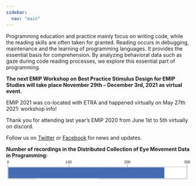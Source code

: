 ```yaml
---
sidebar:
  nav: "main"
---
```

Programming education and practice mainly focus on writing code, while the reading skills are often taken for granted. Reading occurs in debugging, maintenance and the learning of programming languages. It provides the essential basis for comprehension. By analyzing behavioral data such as gaze during code reading processes, we explore this essential part of programming.

**The next EMIP Workshop on Best Practice Stimulus Design for EMIP Studies will take place November 29th – December 3rd, 2021 as virtual event.**

EMIP 2021 was co-located with ETRA and happened virtually on May 27th 2021: workshop info!

Thank you for attending last year’s EMIP 2020 from June 1st to 5th virtually on discord.

Follow us on [Twitter](https://twitter.com/emipws) or [Facebook](https://www.facebook.com/emipws/) for news and updates.

**Number of recordings in the Distributed Collection of Eye Movement Data in Programming:**
![](/images/emip3_progress_start300.png)

